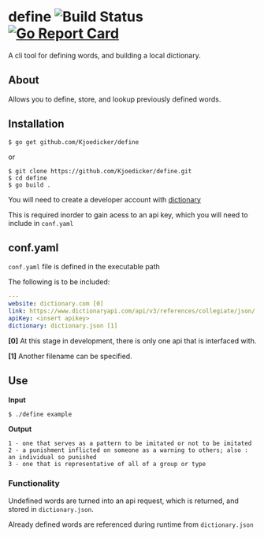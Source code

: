 # define ![Build Status](https://travis-ci.com/Kjoedicker/define.svg?branch=master) [![Go Report Card](https://goreportcard.com/badge/github.com/Kjoedicker/define)](https://goreportcard.com/report/github.com/Kjoedicker/define)
A cli tool for defining words, and building a local dictionary.

## About
Allows you to define, store, and lookup previously defined words.

## Installation

```console
$ go get github.com/Kjoedicker/define
```
or

```console
$ git clone https://github.com/Kjoedicker/define.git
$ cd define 
$ go build .
```

You will need to create a developer account with [dictionary](https://dictionaryapi.com)

This is required inorder to gain acess to an api key, which you will need to include in ```conf.yaml```

## conf.yaml

```conf.yaml``` file is defined in the executable path

The following is to be included:

```yaml
---
website: dictionary.com [0]
link: https://www.dictionaryapi.com/api/v3/references/collegiate/json/
apiKey: <insert apikey>
dictionary: dictionary.json [1]
```

**[0]** At this stage in development, there is only one api that is interfaced with.

**[1]** Another filename can be specified.

## Use

**Input**
```
$ ./define example
```
**Output**
```
1 - one that serves as a pattern to be imitated or not to be imitated
2 - a punishment inflicted on someone as a warning to others; also : an individual so punished
3 - one that is representative of all of a group or type
```

### Functionality

Undefined words are turned into an api request, which is returned, and stored in ```dictionary.json```. 

Already defined words are referenced during runtime from ```dictionary.json```

